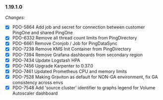 ### 1.19.1.0

_Changes:_

- [X] PDO-5864 Add job and secret for connection between customer PingOne and shared PingOne
- [X] PDO-6332 Remove all thread count limits from PingDirectory
- [X] PDO-6661 Remove Cronjob / Job for PingDataSync
- [X] PDO-7238 Remove KMS Init Container from PingDirectory
- [X] PDO-7394 Remove Grafana dashboards from secondary region
- [X] PDO-7434 Update Logstash HPA
- [X] PDO-7456 Upgrade Karpenter to 0.37.0
- [X] PDO-7461 Updated Prometheus CPU and memory limits
- [X] PDO-7528 Making Graviton as default for NON-GA environment, fix GA consistency across envs
- [X] PDO-7548 Add 'source cluster' identifier to graphs legend for Volume Autoscaler dashboard 

